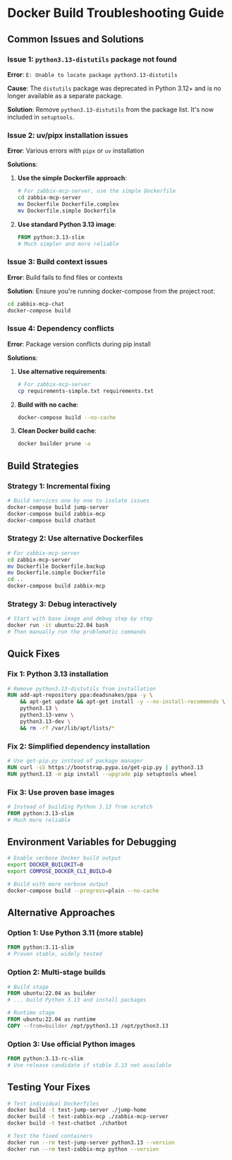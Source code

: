 # Docker Build Troubleshooting Guide

## Common Issues and Solutions

### Issue 1: `python3.13-distutils` package not found

**Error**: `E: Unable to locate package python3.13-distutils`

**Cause**: The `distutils` package was deprecated in Python 3.12+ and is no longer available as a separate package.

**Solution**: Remove `python3.13-distutils` from the package list. It's now included in `setuptools`.

### Issue 2: uv/pipx installation issues

**Error**: Various errors with `pipx` or `uv` installation

**Solutions**:

1. **Use the simple Dockerfile approach**:
   ```bash
   # For zabbix-mcp-server, use the simple Dockerfile
   cd zabbix-mcp-server
   mv Dockerfile Dockerfile.complex
   mv Dockerfile.simple Dockerfile
   ```

2. **Use standard Python 3.13 image**:
   ```dockerfile
   FROM python:3.13-slim
   # Much simpler and more reliable
   ```

### Issue 3: Build context issues

**Error**: Build fails to find files or contexts

**Solution**: Ensure you're running docker-compose from the project root:
```bash
cd zabbix-mcp-chat
docker-compose build
```

### Issue 4: Dependency conflicts

**Error**: Package version conflicts during pip install

**Solutions**:

1. **Use alternative requirements**:
   ```bash
   # For zabbix-mcp-server
   cp requirements-simple.txt requirements.txt
   ```

2. **Build with no cache**:
   ```bash
   docker-compose build --no-cache
   ```

3. **Clean Docker build cache**:
   ```bash
   docker builder prune -a
   ```

## Build Strategies

### Strategy 1: Incremental fixing
```bash
# Build services one by one to isolate issues
docker-compose build jump-server
docker-compose build zabbix-mcp  
docker-compose build chatbot
```

### Strategy 2: Use alternative Dockerfiles
```bash
# For zabbix-mcp-server
cd zabbix-mcp-server
mv Dockerfile Dockerfile.backup
mv Dockerfile.simple Dockerfile
cd ..
docker-compose build zabbix-mcp
```

### Strategy 3: Debug interactively
```bash
# Start with base image and debug step by step
docker run -it ubuntu:22.04 bash
# Then manually run the problematic commands
```

## Quick Fixes

### Fix 1: Python 3.13 installation
```dockerfile
# Remove python3.13-distutils from installation
RUN add-apt-repository ppa:deadsnakes/ppa -y \
    && apt-get update && apt-get install -y --no-install-recommends \
    python3.13 \
    python3.13-venv \
    python3.13-dev \
    && rm -rf /var/lib/apt/lists/*
```

### Fix 2: Simplified dependency installation
```dockerfile
# Use get-pip.py instead of package manager
RUN curl -sS https://bootstrap.pypa.io/get-pip.py | python3.13
RUN python3.13 -m pip install --upgrade pip setuptools wheel
```

### Fix 3: Use proven base images
```dockerfile
# Instead of building Python 3.13 from scratch
FROM python:3.13-slim
# Much more reliable
```

## Environment Variables for Debugging

```bash
# Enable verbose Docker build output
export DOCKER_BUILDKIT=0
export COMPOSE_DOCKER_CLI_BUILD=0

# Build with more verbose output
docker-compose build --progress=plain --no-cache
```

## Alternative Approaches

### Option 1: Use Python 3.11 (more stable)
```dockerfile
FROM python:3.11-slim
# Proven stable, widely tested
```

### Option 2: Multi-stage builds
```dockerfile
# Build stage
FROM ubuntu:22.04 as builder
# ... build Python 3.13 and install packages

# Runtime stage  
FROM ubuntu:22.04 as runtime
COPY --from=builder /opt/python3.13 /opt/python3.13
```

### Option 3: Use official Python images
```dockerfile
FROM python:3.13-rc-slim
# Use release candidate if stable 3.13 not available
```

## Testing Your Fixes

```bash
# Test individual Dockerfiles
docker build -t test-jump-server ./jump-home
docker build -t test-zabbix-mcp ./zabbix-mcp-server  
docker build -t test-chatbot ./chatbot

# Test the fixed containers
docker run --rm test-jump-server python3.13 --version
docker run --rm test-zabbix-mcp python --version
```
